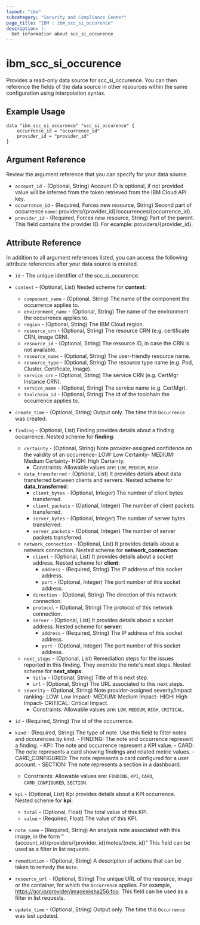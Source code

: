 ```yaml
---
layout: "ibm"
subcategory: "Security and Compliance Center"
page_title: "IBM : ibm_scc_si_occurence"
description: |-
  Get information about scc_si_occurence
---
```


# ibm_scc_si_occurence

Provides a read-only data source for scc_si_occurence. You can then reference the fields of the data source in other resources within the same configuration using interpolation syntax.

## Example Usage

```hcl
data "ibm_scc_si_occurence" "scc_si_occurence" {
	occurrence_id = "occurrence_id"
	provider_id = "provider_id"
}
```

## Argument Reference

Review the argument reference that you can specify for your data source.

* `account_id` - (Optional, String) Account ID is optional, if not provided value will be inferred from the token retrieved from the IBM Cloud API key.
* `occurrence_id` - (Required, Forces new resource, String) Second part of occurrence `name`: providers/{provider_id}/occurrences/{occurrence_id}.
* `provider_id` - (Required, Forces new resource, String) Part of the parent. This field contains the provider ID. For example: providers/{provider_id}.

## Attribute Reference

In addition to all argument references listed, you can access the following attribute references after your data source is created.

* `id` - The unique identifier of the scc_si_occurence.
* `context` - (Optional, List) 
Nested scheme for **context**:
	* `component_name` - (Optional, String) The name of the component the occurrence applies to.
	* `environment_name` - (Optional, String) The name of the environment the occurrence applies to.
	* `region` - (Optional, String) The IBM Cloud region.
	* `resource_crn` - (Optional, String) The resource CRN (e.g. certificate CRN, image CRN).
	* `resource_id` - (Optional, String) The resource ID, in case the CRN is not available.
	* `resource_name` - (Optional, String) The user-friendly resource name.
	* `resource_type` - (Optional, String) The resource type name (e.g. Pod, Cluster, Certificate, Image).
	* `service_crn` - (Optional, String) The service CRN (e.g. CertMgr Instance CRN).
	* `service_name` - (Optional, String) The service name (e.g. CertMgr).
	* `toolchain_id` - (Optional, String) The id of the toolchain the occurrence applies to.

* `create_time` - (Optional, String) Output only. The time this `Occurrence` was created.

* `finding` - (Optional, List) Finding provides details about a finding occurrence.
Nested scheme for **finding**:
	* `certainty` - (Optional, String) Note provider-assigned confidence on the validity of an occurrence- LOW&#58; Low Certainty- MEDIUM&#58; Medium Certainty- HIGH&#58; High Certainty.
	  * Constraints: Allowable values are: `LOW`, `MEDIUM`, `HIGH`.
	* `data_transferred` - (Optional, List) It provides details about data transferred between clients and servers.
	Nested scheme for **data_transferred**:
		* `client_bytes` - (Optional, Integer) The number of client bytes transferred.
		* `client_packets` - (Optional, Integer) The number of client packets transferred.
		* `server_bytes` - (Optional, Integer) The number of server bytes transferred.
		* `server_packets` - (Optional, Integer) The number of server packets transferred.
	* `network_connection` - (Optional, List) It provides details about a network connection.
	Nested scheme for **network_connection**:
		* `client` - (Optional, List) It provides details about a socket address.
		Nested scheme for **client**:
			* `address` - (Required, String) The IP address of this socket address.
			* `port` - (Optional, Integer) The port number of this socket address.
		* `direction` - (Optional, String) The direction of this network connection.
		* `protocol` - (Optional, String) The protocol of this network connection.
		* `server` - (Optional, List) It provides details about a socket address.
		Nested scheme for **server**:
			* `address` - (Required, String) The IP address of this socket address.
			* `port` - (Optional, Integer) The port number of this socket address.
	* `next_steps` - (Optional, List) Remediation steps for the issues reported in this finding. They override the note's next steps.
	Nested scheme for **next_steps**:
		* `title` - (Optional, String) Title of this next step.
		* `url` - (Optional, String) The URL associated to this next steps.
	* `severity` - (Optional, String) Note provider-assigned severity/impact ranking- LOW&#58; Low Impact- MEDIUM&#58; Medium Impact- HIGH&#58; High Impact- CRITICAL&#58; Critical Impact.
	  * Constraints: Allowable values are: `LOW`, `MEDIUM`, `HIGH`, `CRITICAL`.

* `id` - (Required, String) The id of the occurrence.

* `kind` - (Required, String) The type of note. Use this field to filter notes and occurences by kind. - FINDING&#58; The note and occurrence represent a finding. - KPI&#58; The note and occurrence represent a KPI value. - CARD&#58; The note represents a card showing findings and related metric values. - CARD_CONFIGURED&#58; The note represents a card configured for a user account. - SECTION&#58; The note represents a section in a dashboard.
  * Constraints: Allowable values are: `FINDING`, `KPI`, `CARD`, `CARD_CONFIGURED`, `SECTION`.

* `kpi` - (Optional, List) Kpi provides details about a KPI occurrence.
Nested scheme for **kpi**:
	* `total` - (Optional, Float) The total value of this KPI.
	* `value` - (Required, Float) The value of this KPI.

* `note_name` - (Required, String) An analysis note associated with this image, in the form "{account_id}/providers/{provider_id}/notes/{note_id}" This field can be used as a filter in list requests.

* `remediation` - (Optional, String) A description of actions that can be taken to remedy the `Note`.

* `resource_url` - (Optional, String) The unique URL of the resource, image or the container, for which the `Occurrence` applies. For example, https://gcr.io/provider/image@sha256:foo. This field can be used as a filter in list requests.

* `update_time` - (Optional, String) Output only. The time this `Occurrence` was last updated.

